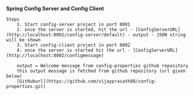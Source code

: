**Spring Config Server and Config Client**


    
    Steps
        1. Start config-server project in port 8001
        2. once the server is started, hit the url - [ConfigServerURL](http://localhost:8001/config-server/default) - output - JSON string will be shown
        3. Start config-client project in port 8002
        4. once the server is started hit the url - [ConfigServerURL](http://localhost:8002/configmessage)
        
        output = Welcome message from config-properties github repository
        this output message is fetched from github repository (url given below)
        [GitHuburl](https://github.com/vijayprasath88/config-properties.git)
